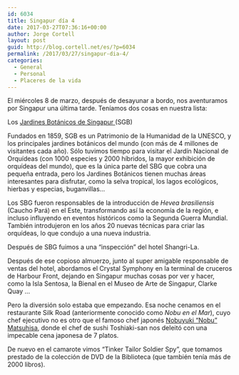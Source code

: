 ```yaml
---
id: 6034
title: Singapur día 4
date: 2017-03-27T07:36:16+00:00
author: Jorge Cortell
layout: post
guid: http://blog.cortell.net/es/?p=6034
permalink: /2017/03/27/singapur-dia-4/
categories:
  - General
  - Personal
  - Placeres de la vida
---
```

El miércoles 8 de marzo, después de desayunar a bordo, nos aventuramos por Singapur una última tarde. Teníamos dos cosas en nuestra lista:
  
Los  <a href="http://www.sbg.org.sg" target="_blank">Jardines Botánicos de Singapur </a> (SGB)

Fundados en 1859, SGB es un Patrimonio de la Humanidad de la UNESCO, y los principales jardines botánicos del mundo (con más de 4 millones de visitantes cada año). Sólo tuvimos tiempo para visitar el Jardín Nacional de Orquídeas (con 1000 especies y 2000 híbridos, la mayor exhibición de orquídeas del mundo), que es la única parte del SBG que cobra una pequeña entrada, pero los Jardines Botánicos tienen muchas áreas interesantes para disfrutar, como la selva tropical, los lagos ecológicos, hierbas y especias, buganvillas&#8230;

Los SBG fueron responsables de la introducción de _Hevea brasiliensis_ (Caucho Pará) en el Este, transformando así la economía de la región, e incluso influyendo en eventos históricos como la Segunda Guerra Mundial. También introdujeron en los años 20 nuevas técnicas para criar las orquídeas, lo que condujo a una nueva industria.

Después de SBG fuimos a una &#8220;inspección&#8221; del hotel Shangri-La.

Después de ese copioso almuerzo, junto al super amigable responsable de ventas del hotel, abordamos el Crystal Symphony en la terminal de cruceros de Harbour Front, dejando en Singapur muchas cosas por ver y hacer, como la Isla Sentosa, la Bienal en el Museo de Arte de Singapur, Clarke Quay &#8230;

Pero la diversión solo estaba que empezando. Esa noche cenamos en el restaurante Silk Road (anteriormente conocido como _Nobu en el Mar_), cuyo chef ejecutivo no es otro que el famoso chef japonés <a href="http://blog.crystalcruises.com/21961/" target="_blank">Nobuyuki “Nobu” Matsuhisa</a>, donde el chef de sushi Toshiaki-san nos deleitó con una impecable cena japonesa de 7 platos.

De nuevo en el camarote vimos &#8220;Tinker Tailor Soldier Spy&#8221;, que tomamos prestado de la colección de DVD de la Biblioteca (que también tenía más de 2000 libros).